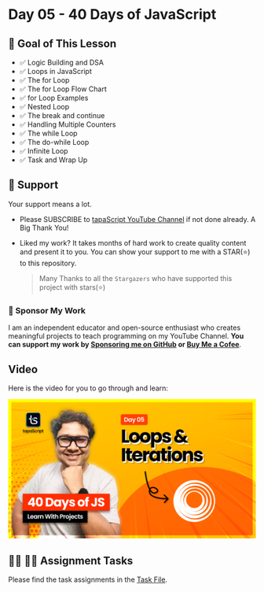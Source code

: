 # Day 05 - 40 Days of JavaScript

## **🎯 Goal of This Lesson**

- ✅ Logic Building and DSA
- ✅ Loops in JavaScript
- ✅ The for Loop
- ✅ The for Loop Flow Chart
- ✅ for Loop Examples
- ✅ Nested Loop
- ✅ The break and continue
- ✅ Handling Multiple Counters
- ✅ The while Loop
- ✅ The do-while Loop
- ✅ Infinite Loop
- ✅ Task and Wrap Up

## 🫶 Support
Your support means a lot.

- Please SUBSCRIBE to [tapaScript YouTube Channel](https://youtube.com/tapasadhikary) if not done already. A Big Thank You!
- Liked my work? It takes months of hard work to create quality content and present it to you. You can show your support to me with a STAR(⭐) to this repository.

    > Many Thanks to all the `Stargazers` who have supported this project with stars(⭐)

### 🤝 Sponsor My Work
I am an independent educator and open-source enthusiast who creates meaningful projects to teach programming on my YouTube Channel. **You can support my work by [Sponsoring me on GitHub](https://github.com/sponsors/atapas) or [Buy Me a Cofee](https://buymeacoffee.com/tapasadhikary)**.

## Video
Here is the video for you to go through and learn:

[![day-05](./banner.png)](https://www.youtube.com/watch?v=MDR43-2GvtA&list=PLIJrr73KDmRw2Fwwjt6cPC_tk5vcSICCu&index=5 "Video")

## **👩‍💻 🧑‍💻 Assignment Tasks**

Please find the task assignments in the [Task File](./task.md).
